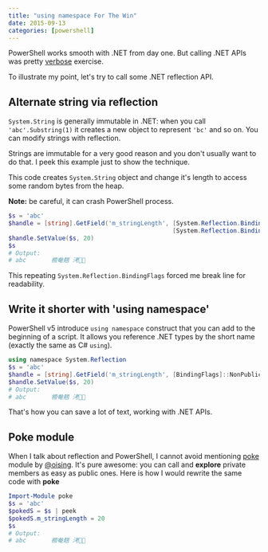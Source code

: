 ```yaml
---
title: "using namespace For The Win"
date: 2015-09-13
categories: [powershell]
---
```


PowerShell works smooth with .NET from day one. 
But calling .NET APIs was pretty [verbose](http://serverfault.com/questions/74744/using-namespaces-in-powershell) exercise.

To illustrate my point, let's try to call some .NET reflection API.

## Alternate string via reflection

`System.String` is generally immutable in .NET:
when you call `'abc'.Substring(1)` it creates a new object to represent `'bc'` and so on.
You can modify strings with reflection.

Strings are immutable for a very good reason and you don't usually want to do that.
I peek this example just to show the technique.

This code creates `System.String` object and change it's length to access some random bytes from the heap.

**Note:** be careful, it can crash PowerShell process.

~~~powershell
$s = 'abc'
$handle = [string].GetField('m_stringLength', [System.Reflection.BindingFlags]::NonPublic -bor ` 
                                              [System.Reflection.BindingFlags]::Instance)
$handle.SetValue($s, 20)
$s
# Output:
# abc       櫠奙翹 洘 
~~~

This repeating `System.Reflection.BindingFlags` forced me break line for readability.

## Write it shorter with 'using namespace'

PowerShell v5 introduce `using namespace` construct that you can add to the beginning of a script.
It allows you reference .NET types by the short name (exactly the same as C# `using`).

~~~powershell
using namespace System.Reflection
$s = 'abc'
$handle = [string].GetField('m_stringLength', [BindingFlags]::NonPublic -bor [BindingFlags]::Instance)
$handle.SetValue($s, 20)
# Output:
# abc       櫠奙翹 洘 
~~~

That's how you can save a lot of text, working with .NET APIs.

## Poke module

When I talk about reflection and PowerShell, I cannot avoid mentioning [poke](https://github.com/oising/poke) module by [@oising](https://github.com/oising).
It's pure awesome: you can call and **explore** private members as easy as public ones.
Here is how I would rewrite the same code with **poke**

~~~powershell
Import-Module poke
$s = 'abc'
$pokedS = $s | peek
$pokedS.m_stringLength = 20
$s
# Output:
# abc       櫠奙翹 洘 
~~~


